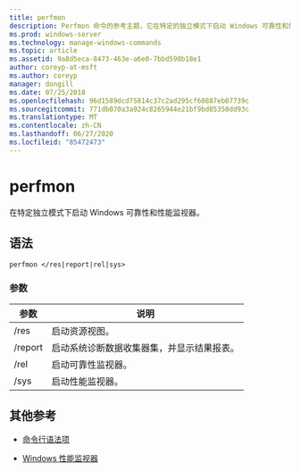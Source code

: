 ```yaml
---
title: perfmon
description: Perfmon 命令的参考主题，它在特定的独立模式下启动 Windows 可靠性和性能监视器。
ms.prod: windows-server
ms.technology: manage-windows-commands
ms.topic: article
ms.assetid: 9a8d5eca-8473-463e-a6e0-7bbd590b18e1
author: coreyp-at-msft
ms.author: coreyp
manager: dongill
ms.date: 07/25/2018
ms.openlocfilehash: 96d1589dcd75814c37c2ad295cf60887eb07739c
ms.sourcegitcommit: 771db070a3a924c8265944e21bf9bd85350dd93c
ms.translationtype: MT
ms.contentlocale: zh-CN
ms.lasthandoff: 06/27/2020
ms.locfileid: "85472473"
---
```

# <a name="perfmon"></a>perfmon

在特定独立模式下启动 Windows 可靠性和性能监视器。

## <a name="syntax"></a>语法

```
perfmon </res|report|rel|sys>
```

### <a name="parameters"></a>参数

| 参数 | 说明 |
|--|--|
| /res | 启动资源视图。 |
| /report | 启动系统诊断数据收集器集，并显示结果报表。 |
| /rel | 启动可靠性监视器。 |
| /sys | 启动性能监视器。 |

## <a name="additional-references"></a>其他参考

- [命令行语法项](command-line-syntax-key.md)

- [Windows 性能监视器](https://docs.microsoft.com/previous-versions/windows/it-pro/windows-server-2008-R2-and-2008/cc749154(v%3dws.11))

